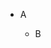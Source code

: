 <ul>
	<li> A </li>
	<ul><li>B</li></ul>
	
</ul>
<!--stackedit_data:
eyJoaXN0b3J5IjpbOTc4MzE3NjldfQ==
-->